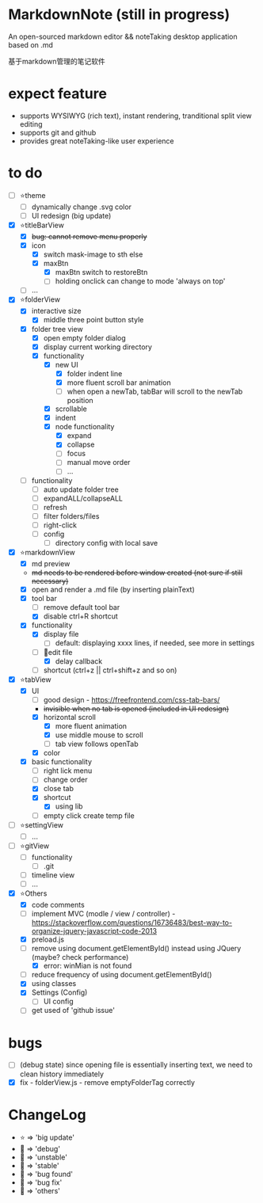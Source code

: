 # MarkdownNote (still in progress)
An open-sourced markdown editor && noteTaking desktop application based on .md

基于markdown管理的笔记软件

# expect feature

* supports WYSIWYG (rich text), instant rendering, tranditional split view editing
* supports git and github
* provides great noteTaking-like user experience

# to do
* [ ] ⭐theme
  * [ ] dynamically change .svg color
  * [ ] UI redesign (big update)
* [x] ⭐titleBarView
  * [x] ~~bug: cannot remove menu properly~~
  * [x] icon
    * [x] switch mask-image to sth else
    * [x] maxBtn
      * [x] maxBtn switch to restoreBtn
      * [ ] holding onclick can change to mode 'always on top'
  * [ ] ...
* [x] ⭐folderView
  * [x] interactive size
    * [x] middle three point button style
  * [x] folder tree view
    * [x] open empty folder dialog
    * [x] display current working directory
    * [x] functionality 
      * [x] new UI
        * [x] folder indent line
        * [x] more fluent scroll bar animation
        * [ ] when open a newTab, tabBar will scroll to the newTab position
      * [x] scrollable
      * [x] indent
      * [x] node functionality
        * [x] expand
        * [x] collapse
        * [ ] focus
        * [ ] manual move order
        * [ ] ...
  * [ ] functionality
    * [ ] auto update folder tree
    * [ ] expandALL/collapseALL
    * [ ] refresh
    * [ ] filter folders/files
    * [ ] right-click
    * [ ] config
      * [ ] directory config with local save
* [x] ⭐markdownView
  * [x] md preview
  * ~~md needs to be rendered before window created (not sure if still necessary)~~
  * [x] open and render a .md file (by inserting plainText)
  * [x] tool bar
    * [ ] remove default tool bar
    * [x] disable ctrl+R shortcut
  * [x] functionality
    * [x] display file
      * [ ] default: displaying xxxx lines, if needed, see more in settings
    * [ ] 🏃‍edit file
      * [x] delay callback
    * [ ] shortcut (ctrl+z || ctrl+shift+z and so on)
* [x] ⭐tabView
  * [x] UI
    * [ ] good design - https://freefrontend.com/css-tab-bars/
    * ~~invisible when no tab is opened (included in UI redesign)~~
    * [x] horizontal scroll
      * [x] more fluent animation
      * [x] use middle mouse to scroll
      * [ ] tab view follows openTab
    * [x] color
  * [x] basic functionality
    * [ ] right lick menu
    * [ ] change order
    * [x] close tab
    * [x] shortcut
      * [x] using lib
    * [ ] empty click create temp file
* [ ] ⭐settingView
  * [ ] ...
* [ ] ⭐gitView
  * [ ] functionality
    * [ ] .git
  * [ ] timeline view
  * [ ] ...
* [x] ⭐Others
  * [x] code comments
  * [ ] implement MVC (modle / view / controller) - https://stackoverflow.com/questions/16736483/best-way-to-organize-jquery-javascript-code-2013
  * [x] preload.js
  * [ ] remove using document.getElementById() instead using JQuery (maybe? check performance)
    * [x] error: winMian is not found
  * [ ] reduce frequency of using document.getElementById()
  * [x] using classes
  * [X] Settings (Config)
    * [ ] UI config
  * [ ] get used of 'github issue'

# bugs
* [ ] (debug state) since opening file is essentially inserting text, we need to clean history immediately
* [x] fix - folderView.js - remove emptyFolderTag correctly
# ChangeLog
* ⭐ => 'big update'
* 💙 => 'debug'
* 💛 => 'unstable'
* 💚 => 'stable'
* 🧡 => 'bug found'
* 🖤 => 'bug fix'
* 🤍 => 'others'
